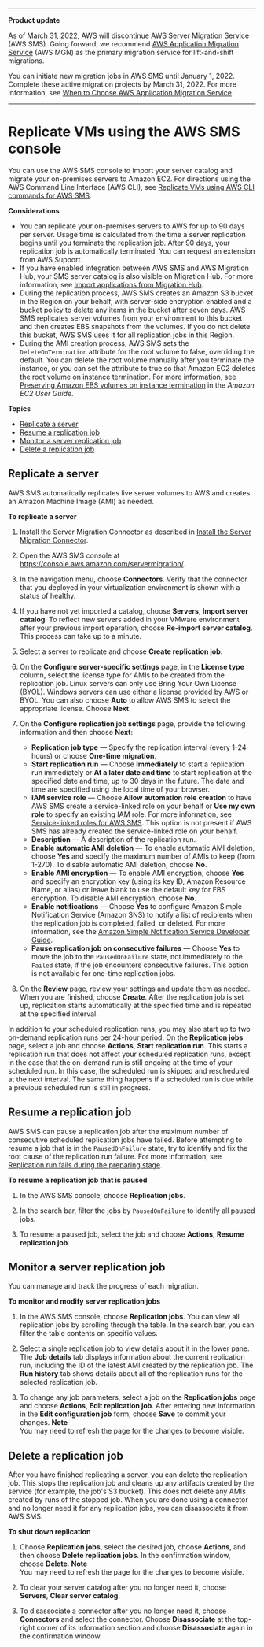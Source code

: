 --------

**Product update**

As of March 31, 2022, AWS will discontinue AWS Server Migration Service \(AWS SMS\)\. Going forward, we recommend [AWS Application Migration Service](http://aws.amazon.com/application-migration-service) \(AWS MGN\) as the primary migration service for lift\-and\-shift migrations\.

You can initiate new migration jobs in AWS SMS until January 1, 2022\. Complete these active migration projects by March 31, 2022\. For more information, see [When to Choose AWS Application Migration Service](http://aws.amazon.com/application-migration-service/when-to-choose-aws-mgn/)\.

--------

# Replicate VMs using the AWS SMS console<a name="console_workflow"></a>

You can use the AWS SMS console to import your server catalog and migrate your on\-premises servers to Amazon EC2\. For directions using the AWS Command Line Interface \(AWS CLI\), see [Replicate VMs using AWS CLI commands for AWS SMS](cli_workflow.md)\.

**Considerations**
+ You can replicate your on\-premises servers to AWS for up to 90 days per server\. Usage time is calculated from the time a server replication begins until you terminate the replication job\. After 90 days, your replication job is automatically terminated\. You can request an extension from AWS Support\.
+ If you have enabled integration between AWS SMS and AWS Migration Hub, your SMS server catalog is also visible on Migration Hub\. For more information, see [Import applications from Migration Hub](application-migration.md#migration-hub)\.
+ During the replication process, AWS SMS creates an Amazon S3 bucket in the Region on your behalf, with server\-side encryption enabled and a bucket policy to delete any items in the bucket after seven days\. AWS SMS replicates server volumes from your environment to this bucket and then creates EBS snapshots from the volumes\. If you do not delete this bucket, AWS SMS uses it for all replication jobs in this Region\.
+ During the AMI creation process, AWS SMS sets the `DeleteOnTermination` attribute for the root volume to false, overriding the default\. You can delete the root volume manually after you terminate the instance, or you can set the attribute to true so that Amazon EC2 deletes the root volume on instance termination\. For more information, see [Preserving Amazon EBS volumes on instance termination](https://docs.aws.amazon.com/AWSEC2/latest/UserGuide/terminating-instances.html#preserving-volumes-on-termination) in the *Amazon EC2 User Guide*\.

**Topics**
+ [Replicate a server](#configure_replication)
+ [Resume a replication job](#resume_replication)
+ [Monitor a server replication job](#monitor_replication)
+ [Delete a replication job](#delete_replication)

## Replicate a server<a name="configure_replication"></a>

AWS SMS automatically replicates live server volumes to AWS and creates an Amazon Machine Image \(AMI\) as needed\.

**To replicate a server**

1. Install the Server Migration Connector as described in [Install the Server Migration Connector](SMS_setup.md)\.

1. Open the AWS SMS console at [https://console\.aws\.amazon\.com/servermigration/](https://console.aws.amazon.com/servermigration/)\.

1. In the navigation menu, choose **Connectors**\. Verify that the connector that you deployed in your virtualization environment is shown with a status of healthy\.

1. If you have not yet imported a catalog, choose **Servers**, **Import server catalog**\. To reflect new servers added in your VMware environment after your previous import operation, choose **Re\-import server catalog**\. This process can take up to a minute\.

1. Select a server to replicate and choose **Create replication job**\.

1. On the **Configure server\-specific settings** page, in the **License type** column, select the license type for AMIs to be created from the replication job\. Linux servers can only use Bring Your Own License \(BYOL\)\. Windows servers can use either a license provided by AWS or BYOL\. You can also choose **Auto** to allow AWS SMS to select the appropriate license\. Choose **Next**\.

1. On the **Configure replication job settings** page, provide the following information and then choose **Next**:
   + **Replication job type** — Specify the replication interval \(every 1\-24 hours\) or choose **One\-time migration**\.
   + **Start replication run** — Choose **Immediately** to start a replication run immediately or **At a later date and time** to start replication at the specified date and time, up to 30 days in the future\. The date and time are specified using the local time of your browser\.
   + **IAM service role** — Choose **Allow automation role creation** to have AWS SMS create a service\-linked role on your behalf or **Use my own role** to specify an existing IAM role\. For more information, see [Service\-linked roles for AWS SMS](using-service-linked-roles.md)\. This option is not present if AWS SMS has already created the service\-linked role on your behalf\.
   + **Description** — A description of the replication run\.
   + **Enable automatic AMI deletion** — To enable automatic AMI deletion, choose **Yes** and specify the maximum number of AMIs to keep \(from 1\-270\)\. To disable automatic AMI deletion, choose **No**\.
   + **Enable AMI encryption** — To enable AMI encryption, choose **Yes** and specify an encryption key \(using its key ID, Amazon Resource Name, or alias\) or leave blank to use the default key for EBS encryption\. To disable AMI encryption, choose **No**\.
   + **Enable notifications** — Choose **Yes** to configure Amazon Simple Notification Service \(Amazon SNS\) to notify a list of recipients when the replication job is completed, failed, or deleted\. For more information, see the [Amazon Simple Notification Service Developer Guide](https://docs.aws.amazon.com/sns/latest/dg/)\.
   + **Pause replication job on consecutive failures** — Choose **Yes** to move the job to the `PausedOnFailure` state, not immediately to the `Failed` state, if the job encounters consecutive failures\. This option is not available for one\-time replication jobs\.

1. On the **Review** page, review your settings and update them as needed\. When you are finished, choose **Create**\. After the replication job is set up, replication starts automatically at the specified time and is repeated at the specified interval\.

In addition to your scheduled replication runs, you may also start up to two on\-demand replication runs per 24\-hour period\. On the **Replication jobs** page, select a job and choose **Actions**, **Start replication run**\. This starts a replication run that does not affect your scheduled replication runs, except in the case that the on\-demand run is still ongoing at the time of your scheduled run\. In this case, the scheduled run is skipped and rescheduled at the next interval\. The same thing happens if a scheduled run is due while a previous scheduled run is still in progress\.

## Resume a replication job<a name="resume_replication"></a>

AWS SMS can pause a replication job after the maximum number of consecutive scheduled replication jobs have failed\. Before attempting to resume a job that is in the `PausedOnFailure` state, try to identify and fix the root cause of the replication run failure\. For more information, see [Replication run fails during the preparing stage](troubleshoot-sms.md#preparing-failure)\.

**To resume a replication job that is paused**

1. In the AWS SMS console, choose **Replication jobs**\.

1. In the search bar, filter the jobs by `PausedOnFailure` to identify all paused jobs\.

1. To resume a paused job, select the job and choose **Actions**, **Resume replication job**\.

## Monitor a server replication job<a name="monitor_replication"></a>

You can manage and track the progress of each migration\.

**To monitor and modify server replication jobs**

1. In the AWS SMS console, choose **Replication jobs**\. You can view all replication jobs by scrolling through the table\. In the search bar, you can filter the table contents on specific values\. 

1. Select a single replication job to view details about it in the lower pane\. The **Job details** tab displays information about the current replication run, including the ID of the latest AMI created by the replication job\. The **Run history** tab shows details about all of the replication runs for the selected replication job\. 

1. To change any job parameters, select a job on the **Replication jobs** page and choose **Actions**, **Edit replication job**\. After entering new information in the **Edit configuration job** form, choose **Save** to commit your changes\. 
**Note**  
You may need to refresh the page for the changes to become visible\.

## Delete a replication job<a name="delete_replication"></a>

After you have finished replicating a server, you can delete the replication job\. This stops the replication job and cleans up any artifacts created by the service \(for example, the job's S3 bucket\)\. This does not delete any AMIs created by runs of the stopped job\. When you are done using a connector and no longer need it for any replication jobs, you can disassociate it from AWS SMS\.

**To shut down replication**

1. Choose **Replication jobs**, select the desired job, choose **Actions**, and then choose **Delete replication jobs**\. In the confirmation window, choose **Delete**\.
**Note**  
You may need to refresh the page for the changes to become visible\.

1. To clear your server catalog after you no longer need it, choose **Servers**, **Clear server catalog**\.

1. To disassociate a connector after you no longer need it, choose **Connectors** and select the connector\. Choose **Disassociate** at the top\-right corner of its information section and choose **Disassociate** again in the confirmation window\.